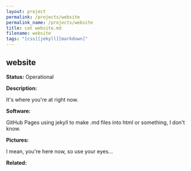 ```yaml
---
layout: project
permalink: /projects/website
permalink_name: /projects/website
title: cat website.md
filename: website
tags: "[css][jekyll][markdown]"
---
```

## website

**Status:** Operational

**Description:**

It's where you're at right now.

**Software:**

GitHub Pages using jekyll to make .md files into html or something, I don't know.

**Pictures:**

I mean, you're here now, so use your eyes...

**Related:**
